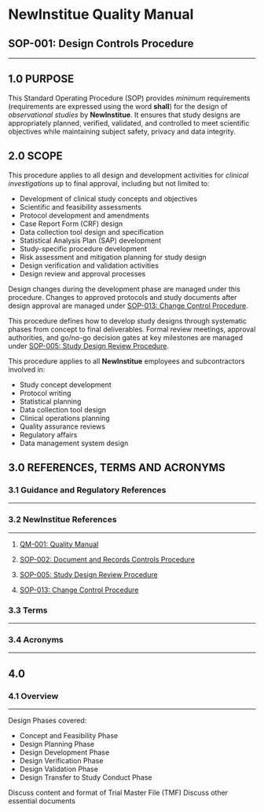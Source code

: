 # __NewInstitue__ Quality Manual
## SOP-001: Design Controls Procedure
-----------------------------------------------------------------------

## 1.0 PURPOSE

This Standard Operating Procedure (SOP) provides *minimum*
requirements (requirements are expressed using the word **shall**)
for the design of *observational studies* by
__NewInstitue__.  It ensures that study designs are appropriately planned,
verified, validated, and controlled to meet scientific objectives while
maintaining subject safety, privacy and data integrity.

## 2.0 SCOPE

This procedure applies to all design and development activities for *clinical
investigations* up to final approval, including but not limited to:

- Development of clinical study concepts and objectives
- Scientific and feasibility assessments
- Protocol development and amendments
- Case Report Form (CRF) design
- Data collection tool design and specification
- Statistical Analysis Plan (SAP) development
- Study-specific procedure development
- Risk assessment and mitigation planning for study design
- Design verification and validation activities
- Design review and approval processes

Design changes during the development phase are managed under this procedure.
Changes to approved protocols and study documents after design approval are
managed under [SOP-013: Change Control Procedure](SOP-013--Change_Control_Procedure.md).

This procedure defines how to develop study designs through systematic phases 
from concept to final deliverables. Formal review meetings, approval authorities, 
and go/no-go decision gates at key milestones are managed under 
[SOP-005: Study Design Review Procedure](SOP-005--Study_Design_Review_Procedure.md).

This procedure applies to all __NewInstitue__ employees and subcontractors
involved in:

- Study concept development
- Protocol writing
- Statistical planning
- Data collection tool design
- Clinical operations planning
- Quality assurance reviews
- Regulatory affairs
- Data management system design

## 3.0 REFERENCES, TERMS AND ACRONYMS

### 3.1 Guidance and Regulatory References
-----------------------------------------------------------------------

### 3.2 __NewInstitue__ References 
-----------------------------------------------------------------------

1.  [QM-001: Quality Manual](QM-001--QualityManual.md)

2.  [SOP-002: Document and Records Controls Procedure](todo)

3.  [SOP-005: Study Design Review Procedure](SOP-005--Study_Design_Review_Procedure.md)

4.  [SOP-013: Change Control Procedure](todo)

### 3.3 Terms
-----------------------------------------------------------------------

### 3.4 Acronyms
-----------------------------------------------------------------------

## 4.0

### 4.1 Overview
-----------------------------------------------------------------------

Design Phases covered:

- Concept and Feasibility Phase
- Design Planning Phase
- Design Development Phase
- Design Verification Phase
- Design Validation Phase
- Design Transfer to Study Conduct Phase


Discuss content and format of Trial Master File (TMF)
Discuss other essential documents


